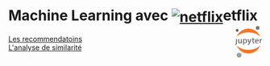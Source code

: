 # Machine Learning avec <a href="#"><img align="center" src="https://upload.wikimedia.org/wikipedia/commons/0/0c/Netflix_2015_N_logo.svg?uselang=fr" alt="netflix" height="36px"></a>etflix<a href="../"><img align="right" src="../../../assets/logo/Jupyter.svg" alt="Jupyter" height="64px"></a>
[Les recommendatoins](makeRecommendations)  
[L'analyse de similarité](similarity)
